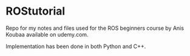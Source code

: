 # ROStutorial
Repo for my notes and files used for the ROS beginners course by Anis Koubaa available on udemy.com.

Implementation has been done in both Python and C++.
